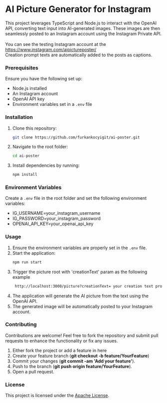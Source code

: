 # AI Picture Generator for Instagram

This project leverages TypeScript and Node.js to interact with the OpenAI API, converting text input into AI-generated images. These images are then seamlessly posted to an Instagram account using the Instagram Private API.  
<br />
You can see the testing Instagram account at the https://www.instagram.com/aipictureposter/  
Creation prompt texts are automatically added to the posts as captions.

### Prerequisites

Ensure you have the following set up:

- Node.js installed
- An Instagram account
- OpenAI API key
- Environment variables set in a `.env` file

### Installation

1. Clone this repository:
    ```bash
    git clone https://github.com/furkankocyigit/ai-poster.git
    ```
2. Navigate to the root folder:
    ```bash
    cd ai-poster
    ```
4. Install dependencies by running:
    ```bash
    npm install
    ```

### Environment Variables
Create a `.env` file in the root folder and set the following environment variables:
- IG_USERNAME=your_instagram_username
- IG_PASSWORD=your_instagram_password
- OPENAI_API_KEY=your_openai_api_key

### Usage

1. Ensure the environment variables are properly set in the `.env` file.
2. Start the application:
    ```bash
    npm run start
    ```
3. Trigger the picture root with 'creationText' param as the following example 
   ```bash
    http://localhost:3000/picture?creationText= your creation text prompt here
    ```
5. The application will generate the AI picture from the text using the OpenAI API.
6. The generated image will be automatically posted to your Instagram account.

### Contributing

Contributions are welcome! Feel free to fork the repository and submit pull requests to enhance the functionality or fix any issues.
1. Either fork the project or add a feature in here
2. Create your feature branch (**git checkout -b feature/YourFeature**)
3. Commit your changes (**git commit -am 'Add your feature'**).
4. Push to the branch (**git push origin feature/YourFeature**).
5. Open a pull request.

### License

This project is licensed under the [Apache License](LICENSE).

